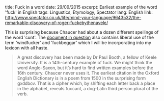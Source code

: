 title: Fuck in a word
date: 29/09/2015
excerpt: Earliest example of the word 'fuck' in English
tags: Lingustics, Etymology, Spectator
lang: English
link: http://www.spectator.co.uk/life/mind-your-language/9643532/the-remarkable-discovery-of-roger-fuckebythenavele/

This is surprising because Chaucer had about a dozen different spellings of the word 'cunt'.
The [document in question](http://www.spectator.co.uk/life/mind-your-language/9643532/the-remarkable-discovery-of-roger-fuckebythenavele/) also contains liberal use of the term 'windfucker' and 'fuckbeggar' which I will be incorporating into my lexicon with all haste.


 > A great discovery has been made by Dr Paul Booth, a fellow of Keele University. It is a 14th-century example of fuck. We might think the word Anglo-Saxon, but it’s hard to find written examples before the 16th century. Chaucer never uses it. The earliest citation in the Oxford English Dictionary is in a poem from 1500 in the surprising form gxddbov. That is a cipher which, by shifting each letter back a place in the alphabet, reveals fuccant, a dog-Latin third person plural of the verb.


